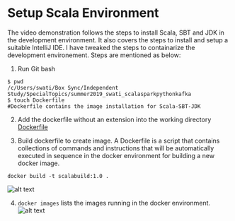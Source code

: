 # Setup Scala Environment
The video demonstration follows the steps to install Scala, SBT and JDK in the development environment. It also covers the steps to install and setup a suitable IntelliJ IDE. I have tweaked the steps to containarize the development environement. Steps are mentioned as below:

1. Run Git bash    
```   
$ pwd  
/c/Users/swati/Box Sync/Independent Study/SpecialTopics/summer2019_swati_scalasparkpythonkafka
$ touch Dockerfile
#Dockerfile contains the image installation for Scala-SBT-JDK
```
2. Add the dockerfile without an extension into the working directory
[Dockerfile](https://gitlab.com/rohit104/summer2019_swati_scalasparkpythonkafka/blob/master/Dockerfile)

3. Build dockerfile to create image. A Dockerfile is a script that contains collections of commands and instructions that will be automatically executed in sequence in the docker environment for building a new docker image.
```
docker build -t scalabuild:1.0 .
```   
![alt text](https://gitlab.com/rohit104/summer2019_swati_scalasparkpythonkafka/blob/master/Images/DockerBuild.png "Build Image")

4. ```docker images``` lists the images running in the docker environment.  
![alt text](https://gitlab.com/rohit104/summer2019_swati_scalasparkpythonkafka/blob/master/Images/DockerImages.png "List Image")
